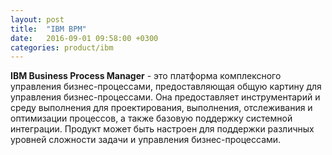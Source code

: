 ```yaml
---
layout: post
title:  "IBM BPM"
date:   2016-09-01 09:58:00 +0300
categories: product/ibm
---
```

**IBM Business Process Manager** - это платформа комплексного управления бизнес-процессами, предоставляющая общую картину для управления бизнес-процессами. Она предоставляет инструментарий и среду выполнения для проектирования, выполнения, отслеживания и оптимизации процессов, а также базовую поддержку системной интеграции. Продукт может быть настроен для поддержки различных уровней сложности задачи и управления бизнес-процессами.